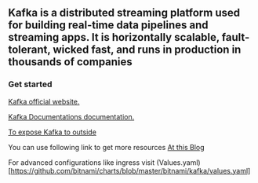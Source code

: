 ## Kafka is a distributed streaming platform used for building real-time data pipelines and streaming apps. It is horizontally scalable, fault-tolerant, wicked fast, and runs in production in thousands of companies



### Get started

[Kafka official website.](https://kafka.apache.org/)


[Kafka Documentations documentation.](https://github.com/bitnami/charts/tree/master/bitnami/kafka)

[To expose Kafka to outside](https://github.com/bitnami/charts/tree/master/bitnami/kafka/#accessing-kafka-brokers-from-outside-the-cluster)

You can use following link to get more resources [At this Blog](https://betterprogramming.pub/how-to-run-highly-available-kafka-on-kubernetes-a1824db8a3e2)

For advanced configurations like ingress visit (Values.yaml)[https://github.com/bitnami/charts/blob/master/bitnami/kafka/values.yaml]
